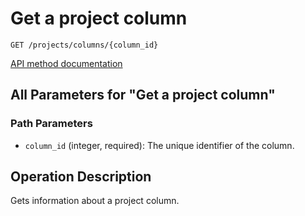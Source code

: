 # Get a project column

`GET /projects/columns/{column_id}`

[API method documentation](https://docs.github.com/rest/projects/columns#get-a-project-column)

## All Parameters for "Get a project column"

### Path Parameters

- `column_id` (integer, required): The unique identifier of the column.

## Operation Description

Gets information about a project column.
